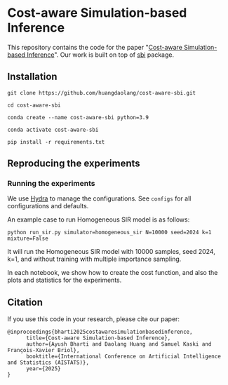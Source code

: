 # Cost-aware Simulation-based Inference
This repository contains the code for the paper "[Cost-aware Simulation-based Inference](https://arxiv.org/abs/2410.07930)". Our work is built on top of [sbi](https://github.com/sbi-dev/sbi) package.

## Installation
```
git clone https://github.com/huangdaolang/cost-aware-sbi.git

cd cost-aware-sbi

conda create --name cost-aware-sbi python=3.9

conda activate cost-aware-sbi

pip install -r requirements.txt
```

## Reproducing the experiments
### Running the experiments

We use [Hydra](https://hydra.cc/) to manage the configurations. See `configs` for all configurations and defaults.

An example case to run Homogeneous SIR model is as follows:
```
python run_sir.py simulator=homogeneous_sir N=10000 seed=2024 k=1 mixture=False
```
It will run the Homogeneous SIR model with 10000 samples, seed 2024, k=1, and without training with multiple importance sampling.

In each notebook, we show how to create the cost function, and also the plots and statistics for the experiments.

## Citation

If you use this code in your research, please cite our paper:

```
@inproceedings{bharti2025costawaresimulationbasedinference,
      title={Cost-aware Simulation-based Inference}, 
      author={Ayush Bharti and Daolang Huang and Samuel Kaski and François-Xavier Briol},
      booktitle={International Conference on Artificial Intelligence and Statistics (AISTATS)},
      year={2025}
}
```
